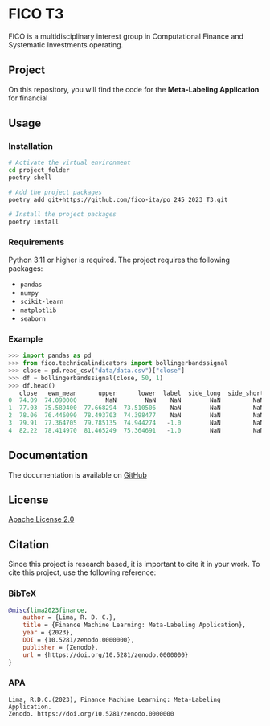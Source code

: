# FICO T3

FICO is a multidisciplinary interest group in Computational Finance and Systematic
Investments operating.

## Project

On this repository, you will find the code for the **Meta-Labeling Application** for financial

## Usage

### Installation

```bash
# Activate the virtual environment
cd project_folder
poetry shell

# Add the project packages
poetry add git+https://github.com/fico-ita/po_245_2023_T3.git

# Install the project packages
poetry install
```

### Requirements

Python 3.11 or higher is required. The project requires the following packages:

- `pandas`
- `numpy`
- `scikit-learn`
- `matplotlib`
- `seaborn`

### Example

```python
>>> import pandas as pd
>>> from fico.technicalindicators import bollingerbandssignal
>>> close = pd.read_csv("data/data.csv")["close"]
>>> df = bollingerbandssignal(close, 50, 1)
>>> df.head()
   close   ewm_mean      upper      lower  label  side_long  side_short
0  74.09  74.090000        NaN        NaN    NaN        NaN         NaN
1  77.03  75.589400  77.668294  73.510506    NaN        NaN         NaN
2  78.06  76.446090  78.493703  74.398477    NaN        NaN         NaN
3  79.91  77.364705  79.785135  74.944274   -1.0        NaN         NaN
4  82.22  78.414970  81.465249  75.364691   -1.0        NaN         NaN
```

## Documentation

The documentation is available on [GitHub](
    http://127.0.0.1:8000/
    )

## License

[Apache License 2.0](LICENSE)

## Citation

Since this project is research based, it is important to cite it in your work.
To cite this project, use the following reference:

### BibTeX
```bibtex
@misc{lima2023finance,
    author = {Lima, R. D. C.},
    title = {Finance Machine Learning: Meta-Labeling Application},
    year = {2023},
    DOI = {10.5281/zenodo.0000000},
    publisher = {Zenodo},
    url = {https://doi.org/10.5281/zenodo.0000000}
}
```
### APA
```text
Lima, R.D.C.(2023), Finance Machine Learning: Meta-Labeling Application.
Zenodo. https://doi.org/10.5281/zenodo.0000000
```
